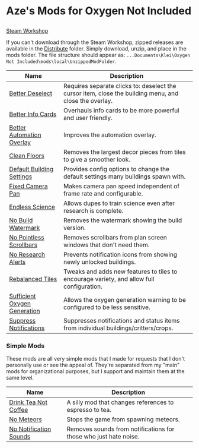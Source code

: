 # Aze's Mods for Oxygen Not Included</p>

[Steam Workshop](https://steamcommunity.com/profiles/76561198044590606/myworkshopfiles/?appid=457140)

If you can't download through the Steam Workshop, zipped releases are available in the [Distribute](https://github.com/AzeTheGreat/ONI-Mods/tree/master/Distribute) folder.  Simply download, unzip, and place in the mods folder.  The file structure should appear as: `...Documents\Klei\Oxygen Not Included\mods\local\UnzippedModFolder`.

|**Name**|**Description**|
|---|---|
|[Better Deselect](https://steamcommunity.com/sharedfiles/filedetails/?id=1870696175)|Requires separate clicks to: deselect the cursor item, close the building menu, and close the overlay.|
|[Better Info Cards](https://steamcommunity.com/sharedfiles/filedetails/?id=1960947963)|Overhauls info cards to be more powerful and user friendly.|
|[Better Automation Overlay](https://steamcommunity.com/sharedfiles/filedetails/?id=1878896484)|Improves the automation overlay.|
|[Clean Floors](https://steamcommunity.com/sharedfiles/filedetails/?id=1937854017)|Removes the largest decor pieces from tiles to give a smoother look.|
|[Default Building Settings](https://steamcommunity.com/sharedfiles/filedetails/?id=1989737447)|Provides config options to change the default settings many buildings spawn with.|
|[Fixed Camera Pan](https://steamcommunity.com/sharedfiles/filedetails/?id=1845747605)|Makes camera pan speed independent of frame rate and configurable.|
|[Endless Science](https://steamcommunity.com/sharedfiles/filedetails/?id=1964613307)|Allows dupes to train science even after research is complete.|
|[No Build Watermark](https://steamcommunity.com/sharedfiles/filedetails/?id=1909037839)|Removes the watermark showing the build version.|
|[No Pointless Scrollbars](https://steamcommunity.com/sharedfiles/filedetails/?id=1959130035)|Removes scrollbars from plan screen windows that don't need them.|
|[No Research Alerts](https://steamcommunity.com/sharedfiles/filedetails/?id=1872885565)|Prevents notification icons from showing newly unlocked buildings.|
|[Rebalanced Tiles](https://steamcommunity.com/sharedfiles/filedetails/?id=1906094571)|Tweaks and adds new features to tiles to encourage variety, and allow full configuration.|
|[Sufficient Oxygen Generation](https://steamcommunity.com/sharedfiles/filedetails/?id=1887869179)|Allows the oxygen generation warning to be configured to be less sensitive.|
|[Suppress Notifications](https://steamcommunity.com/sharedfiles/filedetails/?id=1832319118)|Suppresses notifications and status items from individual buildings/critters/crops.|

### Simple Mods

These mods are all very simple mods that I made for requests that I don't personally use or see the appeal of.  They're separated from my "main" mods for organizational purposes, but I support and maintain them at the same level.

|**Name**|**Description**|
|---|---|
|[Drink Tea Not Coffee](https://steamcommunity.com/sharedfiles/filedetails/?id=1969458444)|A silly mod that changes references to espresso to tea.|
|[No Meteors](https://steamcommunity.com/sharedfiles/filedetails/?id=1962090267)|Stops the game from spawning meteors.|
|[No Notification Sounds](https://steamcommunity.com/sharedfiles/filedetails/?id=1882035088)|Removes sounds from notifications for those who just hate noise.|
